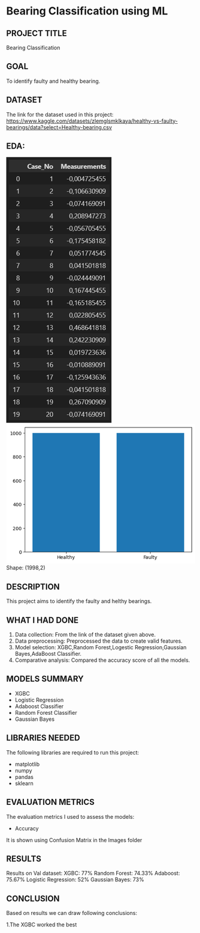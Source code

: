 # Bearing Classification using ML 

## PROJECT TITLE

Bearing Classification

## GOAL

To identify faulty and healthy bearing. 

## DATASET

The link for the dataset used in this project:  https://www.kaggle.com/datasets/zlemglsmklkaya/healthy-vs-faulty-bearings/data?select=Healthy-bearing.csv

## EDA:
![Dataset](Images/Input_Dataset.png)
![EDA](Images/EDA1.png)
Shape: (1998,2)

## DESCRIPTION

This project aims to identify the faulty and helthy bearings.

## WHAT I HAD DONE

1. Data collection: From the link of the dataset given above. 
2. Data preprocessing: Preprocessed the data to create valid features.
3. Model selection: XGBC,Random Forest,Logestic Regression,Gaussian Bayes,AdaBoost Classifier.
4. Comparative analysis: Compared the accuracy score of all the models.


## MODELS SUMMARY

- XGBC
- Logistic Regression
- Adaboost Classifier
- Random Forest Classifier
- Gaussian Bayes

## LIBRARIES NEEDED

The following libraries are required to run this project:

- matplotlib
- numpy
- pandas
- sklearn

## EVALUATION METRICS

The evaluation metrics I used to assess the models:

- Accuracy 

It is shown using Confusion Matrix in the Images folder

## RESULTS
Results on Val dataset:
XGBC: 77%
Random Forest: 74.33%
Adaboost: 75.67%
Logistic Regression: 52%
Gaussian Bayes: 73%

## CONCLUSION
Based on results we can draw following conclusions:

1.The XGBC worked the best